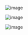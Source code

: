 ![image](https://github.com/ThailanDev/memoteca/assets/64813976/0188a180-a276-4cfa-ad77-3b1b43e7dae9)

![image](https://github.com/ThailanDev/memoteca/assets/64813976/ec8fd888-f391-41a8-b6c7-4feba602e176)

![image](https://github.com/ThailanDev/memoteca/assets/64813976/37f05eac-67e4-4d67-8dd9-041f94b23e4a)


